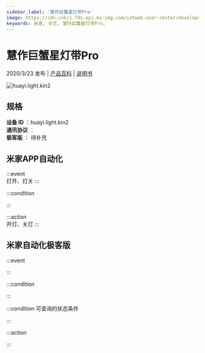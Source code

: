 ```yaml
---
sidebar_label: '慧作巨蟹星灯带Pro'
image: https://cdn.cnbj1.fds.api.mi-img.com/iotweb-user-center/developer_16790476545902qXd3VBe.png?GalaxyAccessKeyId=AKVGLQWBOVIRQ3XLEW&Expires=9223372036854775807&Signature=Ve64uzeNeEMO9yW8JS5RlOUa8G8=
keywords: 米家, 华艺, 慧作巨蟹星灯带Pro, 
---
```

# 慧作巨蟹星灯带Pro

2020/3/23 发布 | [产品百科](https://home.mi.com/webapp/content/baike/product/index.html?model=huayi.light.kin2/) | [说明书](https://home.mi.com/views/introduction.html?model=huayi.light.kin2&region=cn)

![huayi.light.kin2](https://cdn.cnbj1.fds.api.mi-img.com/iotweb-user-center/developer_16790476545902qXd3VBe.png?GalaxyAccessKeyId=AKVGLQWBOVIRQ3XLEW&Expires=9223372036854775807&Signature=Ve64uzeNeEMO9yW8JS5RlOUa8G8=)

## 规格  
> 
**设备 ID** ：huayi.light.kin2  
**通讯协议** ：  
**极客版**  ： 待补充 


## 米家APP自动化  

:::event  
灯开、灯关
:::

:::condition  

:::

:::action   
开灯、关灯
:::

## 米家自动化极客版  

:::event  

:::

:::condition  

:::

:::condition 可查询的状态条件  

:::

:::action  

:::

        
